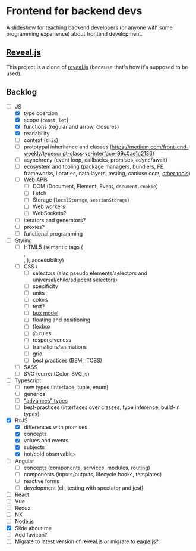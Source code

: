 # Frontend for backend devs

A slideshow for teaching backend developers (or anyone with some programming experience) about frontend development.

## [Reveal.js](https://github.com/hakimel/reveal.js)
This project is a clone of [reveal.js](https://github.com/hakimel/reveal.js) (because that's how it's supposed to be used).

## Backlog

- [ ] JS
  - [x] type coercion
  - [x] scope (`const`, `let`)
  - [x] functions (regular and arrow, closures)
  - [x] readability
  - [ ] context (`this`)
  - [ ] prototypal inheritance and classes (https://medium.com/front-end-weekly/typescript-class-vs-interface-99c0ae1c2136)
  - [ ] asynchrony (event loop, callbacks, promises, async/await)
  - [ ] ecosystem and tooling (package managers, bundlers, FE frameworks, libraries, data layers, testing, caniuse.com, [other tools](https://2019.stateofjs.com/other-tools/))
  - [ ] [Web APIs](https://developer.mozilla.org/en-US/docs/Web/API)
    - [ ] DOM (Document, Element, Event, `document.cookie`)
    - [ ] Fetch
    - [ ] Storage (`localStorage`, `sessionStorage`)
    - [ ] Web workers
    - [ ] WebSockets?
  - [ ] iterators and generators?
  - [ ] proxies?
  - [ ] functional programming
- [ ] Styling
  - [ ] HTML5 (semantic tags (<article>, <section>, <picture>), accessibility)
  - [ ] CSS (
    - [ ] selectors (also pseudo elements/selectors and universal/child/adjacent selectors)
    - [ ] specificity
    - [ ] units
    - [ ] colors
    - [ ] text?
    - [ ] [box model](https://developer.mozilla.org/en-US/docs/Learn/CSS/Building_blocks/The_box_model)
    - [ ] floating and positioning
    - [ ] flexbox
    - [ ] @ rules
    - [ ] responsiveness
    - [ ] transitions/animations
    - [ ] grid
    - [ ] best practices (BEM, ITCSS)
  - [ ] SASS
  - [ ] SVG (currentColor, SVG.js)
- [ ] Typescript
  - [ ] new types (interface, tuple, enum)
  - [ ] generics
  - [ ] ["advances" types](https://www.typescriptlang.org/docs/handbook/advanced-types.html)
  - [ ] best-practices (interfaces over classes, type inference, build-in types)
- [x] RxJS
  - [x] differences with promises
  - [x] concepts
  - [x] values and events
  - [x] subjects
  - [x] hot/cold observables
- [ ] Angular
  - [ ] concepts (components, services, modules, routing)
  - [ ] components (inputs/outputs, lifecycle hooks, templates)
  - [ ] reactive forms
  - [ ] development (cli, testing with spectator and jest)
- [ ] React
- [ ] Vue
- [ ] Redux
- [ ] NX
- [ ] Node.js
- [x] Slide about me
- [ ] Add favicon?
- [ ] Migrate to latest version of reveal.js or migrate to [eagle.js](https://zulko.github.io/eaglejs-demo/#/)?
